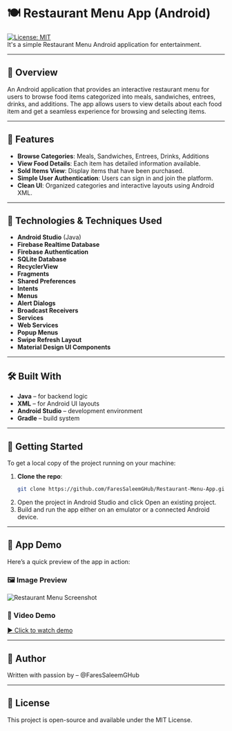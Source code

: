 # 🍽️ Restaurant Menu App (Android)
[![License: MIT](https://img.shields.io/badge/License-MIT-yellow.svg)](LICENSE)<br>
It's a simple Restaurant Menu Android application for entertainment.

---

## 📱 Overview
An Android application that provides an interactive restaurant menu for users to browse food items categorized into meals, sandwiches, entrees, drinks, and additions. The app allows users to view details about each food item and get a seamless experience for browsing and selecting items.

---

## 🎯 Features
- **Browse Categories**: Meals, Sandwiches, Entrees, Drinks, Additions
- **View Food Details**: Each item has detailed information available.
- **Sold Items View**: Display items that have been purchased.
- **Simple User Authentication**: Users can sign in and join the platform.
- **Clean UI**: Organized categories and interactive layouts using Android XML.

---

## 🔧 Technologies & Techniques Used
- **Android Studio** (Java)
- **Firebase Realtime Database**
- **Firebase Authentication**
- **SQLite Database**
- **RecyclerView**
- **Fragments**
- **Shared Preferences**
- **Intents**
- **Menus**
- **Alert Dialogs**
- **Broadcast Receivers**
- **Services**
- **Web Services**
- **Popup Menus**
- **Swipe Refresh Layout**
- **Material Design UI Components**

---

## 🛠️ Built With
- **Java** – for backend logic
- **XML** – for Android UI layouts
- **Android Studio** – development environment
- **Gradle** – build system

---

## 🚀 Getting Started
To get a local copy of the project running on your machine:
1. **Clone the repo**:
   ```bash
   git clone https://github.com/FaresSaleemGHub/Restaurant-Menu-App.git
2. Open the project in Android Studio and click Open an existing project.
3. Build and run the app either on an emulator or a connected Android device.

---

## 📱 App Demo
Here’s a quick preview of the app in action:
### 🖼️ Image Preview
![Restaurant Menu Screenshot](assets/demo.jpeg)

### 🎥 Video Demo
[▶️ Click to watch demo](https://www.youtube.com/watch?v=EHl8-I7jvrk)

---

## 👤 Author
Written with passion by – @FaresSaleemGHub

---

## 📜 License
This project is open-source and available under the MIT License.
